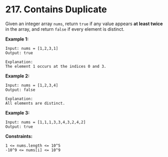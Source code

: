 # 217. Contains Duplicate

Given an integer array `nums`, return `true` if any value appears __at least twice__ in the array, and return `false` if every element is distinct.

__Example 1:__
```
Input: nums = [1,2,3,1]
Output: true

Explanation:
The element 1 occurs at the indices 0 and 3.
```

__Example 2:__
```
Input: nums = [1,2,3,4]
Output: false

Explanation:
All elements are distinct.
```

__Example 3:__
```
Input: nums = [1,1,1,3,3,4,3,2,4,2]
Output: true
``` 

__Constraints:__
```
1 <= nums.length <= 10^5
-10^9 <= nums[i] <= 10^9
```